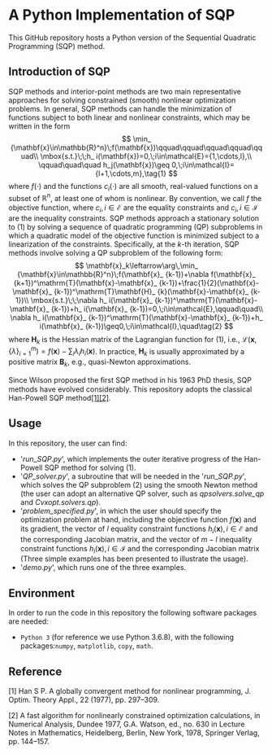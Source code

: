 # A Python Implementation of SQP

This GitHub repository hosts a Python version of the Sequential Quadratic Programming (SQP) method.


## Introduction of SQP
SQP methods and interior-point methods are two main representative approaches for solving constrained (smooth) nonlinear optimization problems. In general, SQP methods can handle the minimization of functions subject to both linear and nonlinear constraints, which may be written in the form
$$
\min_ {\mathbf{x}\in\mathbb{R}^n}\;f(\mathbf{x})\qquad\qquad\qquad\qquad\qquad\\
\mbox{s.t.}\;\;h_ i(\mathbf{x})=0,\;i\in\mathcal{E}={1,\cdots,l},\\
\qquad\quad\quad h_j(\mathbf{x})\geq 0,\;i\in\mathcal{I}={l+1,\cdots,m},\tag{1}
$$
where $f(\cdot)$ and the functions $c_ i(\cdot)$ are all smooth, real-valued functions on a subset of $\mathbb{R}^ n$,  at least one of whom is nonlinear. By convention, we call $f$ the objective function, where $c_i,\,i\in\mathcal{E}$ are the equality constraints and $c_ i,\,i\in\mathcal{I}$  are the inequality constraints. SQP methods approach a stationary solution to (1) by solving a sequence of quadratic programming (QP) subproblems in which a quadratic model of the objective function is minimized subject to a linearization of the constraints. Specifically, at the $k$-th iteration, SQP methods involve solving a QP subproblem of the following form:
$$
\mathbf{x}_k\leftarrow\arg\,\min_ {\mathbf{x}\in\mathbb{R}^n}\;f(\mathbf{x}_ {k-1})+\nabla f(\mathbf{x}_ {k+1})^\mathrm{T}(\mathbf{x}-\mathbf{x}_ {k-1})+\frac{1}{2}(\mathbf{x}-\mathbf{x}_ {k-1})^\mathrm{T}\mathbf{H}_ {k}(\mathbf{x}-\mathbf{x}_ {k-1})\\
\mbox{s.t.}\;\;\nabla h_ i(\mathbf{x}_ {k-1})^\mathrm{T}(\mathbf{x}-\mathbf{x}_ {k-1})+h_ i(\mathbf{x}_ {k-1})=0,\;i\in\mathcal{E},\qquad\quad\\
\nabla h_ i(\mathbf{x}_ {k-1})^\mathrm{T}(\mathbf{x}-\mathbf{x}_ {k-1})+h_ i(\mathbf{x}_ {k-1})\geq0,\;i\in\mathcal{I},\quad\tag{2}
$$
where $\mathbf{H}_ k$ is the Hessian matrix of the Lagrangian function for (1), i.e., $\mathcal{L}(\mathbf{x},\{\lambda\}_ {i=1}^m)=f(\mathbf{x})-\sum_ {i}\lambda_ ih_i(\mathbf{x})$. In practice, $\mathbf{H}_ k$ is usually approximated by a positive matrix $\mathbf{B}_ k$, e.g., quasi-Newton approximations.

Since Wilson proposed the ﬁrst SQP method in his 1963 PhD thesis, SQP methods have evolved considerably. This repository adopts the classical Han-Powell SQP method[[1]](#han)[[2]](#powell).  

## Usage

In this repository, the user can find:

- '_run_\__SQP.py_', which implements the outer iterative progress of the Han-Powell SQP method for solving (1).
-  '_QP\_solver.py_', a subroutine that will be needed in the '_run_\__SQP.py_', which solves the QP subproblem (2) using the smooth Newton method (the user can adopt an alternative QP solver, such as _qpsolvers.solve\_qp_ and _Cvxopt.solvers.qp_).
- '_problem\_specified.py_', in which the user should specify the optimization problem at hand, including the objective function $f(\mathbf{x})$ and its gradient, the vector of  $l$ equality constraint functions $h_ i(\mathbf{x}),\,i\in\mathcal{E}$ and the corresponding Jacobian matrix, and the vector of  $m-l$ inequality constraint functions $h_ i(\mathbf{x}),\,i\in\mathcal{I}$ and the corresponding Jacobian matrix (Three simple examples has been presented to illustrate the usage).
- '_demo.py_', which runs one of the three examples.

## Environment
In order to run the code in this repository the following software packages are needed:
* `Python 3` (for reference we use Python 3.6.8), with the following packages:`numpy`, `matplotlib`, `copy`, `math`.


## Reference

<a id='han'></a> [1] Han S P. A globally convergent method for nonlinear programming, J. Optim. Theory Appl., 22 (1977), pp. 297–309.  

<a id='powell'></a> [2] A fast algorithm for nonlinearly constrained optimization calculations, in Numerical Analysis, Dundee 1977, G.A. Watson, ed., no. 630 in Lecture Notes in Mathematics, Heidelberg, Berlin, New York, 1978, Springer Verlag, pp. 144–157.  
